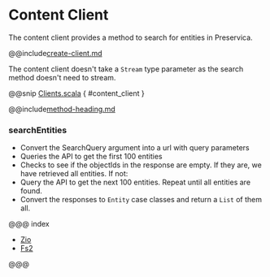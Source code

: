 # Content Client

The content client provides a method to search for entities in Preservica.

@@include[create-client.md](../../.includes/client/create-client.md)

The content client doesn't take a `Stream` type parameter as the search method doesn't need to stream. 

@@snip [Clients.scala](../../../scala/examples/Clients.scala) { #content_client }

@@include[method-heading.md](../../.includes/client/method-heading.md)

### searchEntities
* Convert the SearchQuery argument into a url with query parameters
* Queries the API to get the first 100 entities
* Checks to see if the objectIds in the response are empty. If they are, we have retrieved all entities. If not:
* Query the API to get the next 100 entities. Repeat until all entities are found. 
* Convert the responses to `Entity` case classes and return a `List` of them all.

@@@ index

* [Zio](zio.md)
* [Fs2](fs2.md)

@@@
